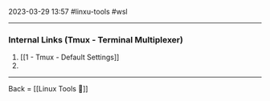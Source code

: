 2023-03-29
13:57
#linxu-tools #wsl

---

### Internal Links (Tmux - Terminal Multiplexer)

1. [[1 - Tmux - Default Settings]]
2. 

---

Back = [[Linux Tools 🔗]]